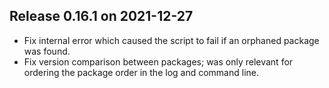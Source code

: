 ## Release 0.16.1 on 2021-12-27

- Fix internal error which caused the script to fail if an orphaned package was
  found.
- Fix version comparison between packages; was only relevant for ordering the
  package order in the log and command line.
